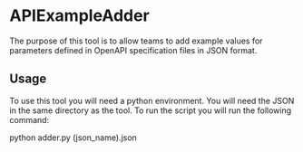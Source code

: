 # APIExampleAdder

The purpose of this tool is to allow teams to add example values for parameters defined in OpenAPI specification files in JSON format. 

## Usage 

To use this tool you will need a python environment. You will need the JSON in the same directory as the tool. To run the script you will run the following command: 

python adder.py (json_name).json 

